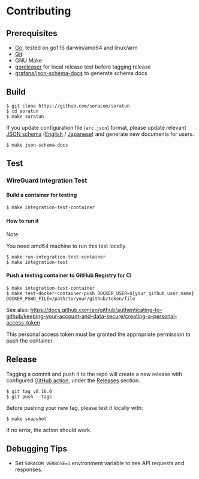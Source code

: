 # Contributing


## Prerequisites

- [Go](https://golang.org/), tested on go1.16 darwin/amd64 and linux/arm
- [Git](https://git-scm.com/)
- GNU Make
- [goreleaser](https://github.com/goreleaser/goreleaser) for local release test before tagging release
- [grafana/json-schema-docs](https://github.com/grafana/json-schema-docs) to generate schema docs

## Build

```console
$ git clone https://github.com/soracom/soratun
$ cd soratun
$ make soratun
```

If you update configuration file (`arc.json`) format, please update relevant [JSON
schema](https://json-schema.org/) ([English](schema/soratun-config.en.schema.json) / [Japanese](schema/soratun-config.ja.schema.json)) and generate new
documents for users.

```console
$ make json-schema-docs
```

## Test

### WireGuard Integration Test

#### Build a container for testing

```
$ make integration-test-container
```

#### How to run it

> [!NOTE]
> You need amd64 machine to run this test locally.

```
$ make run-integration-test-container
$ make integration-test
```

#### Push a testing container to GitHub Registry for CI

```
$ make integration-test-container
$ make test-docker-container-push DOCKER_USER=${your_github_user_name} DOCKER_PSWD_FILE=/path/to/your/github/token/file
```

See also: https://docs.github.com/en/github/authenticating-to-github/keeping-your-account-and-data-secure/creating-a-personal-access-token

This personal access token must be granted the appropriate permission to push the container.

## Release

Tagging a commit and push it to the repo will create a new release with configured [GitHub action](https://github.com/soracom/soratun/actions), under the [Releases](https://github.com/soracom/soratun/releases/) section.

```console
$ git tag v0.16.0
$ git push --tags
```

Before pushing your new tag, please test it locally with:

```console
$ make snapshot
```

If no error, the action should work.

## Debugging Tips

- Set `SORACOM_VERBOSE=1` environment variable to see API requests and responses.
